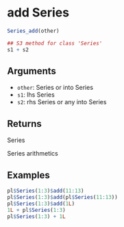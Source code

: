 # add Series

```r
Series_add(other)

## S3 method for class 'Series'
s1 + s2
```

## Arguments

- `other`: Series or into Series
- `s1`: lhs Series
- `s2`: rhs Series or any into Series

## Returns

Series

Series arithmetics

## Examples

```r
pl$Series(1:3)$add(11:13)
pl$Series(1:3)$add(pl$Series(11:13))
pl$Series(1:3)$add(1L)
1L + pl$Series(1:3)
pl$Series(1:3) + 1L
```